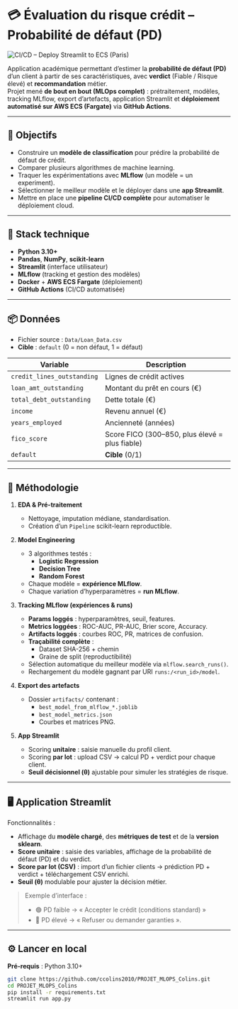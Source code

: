 # 💳 Évaluation du risque crédit – Probabilité de défaut (PD)

![CI/CD – Deploy Streamlit to ECS (Paris)](https://github.com/ccolins2010/PROJET_MLOPS_Colins/actions/workflows/aws.yaml/badge.svg)

Application académique permettant d’estimer la **probabilité de défaut (PD)** d’un client à partir de ses caractéristiques, avec **verdict** (Fiable / Risque élevé) et **recommandation** métier.  
Projet mené **de bout en bout (MLOps complet)** : prétraitement, modèles, tracking MLflow, export d’artefacts, application Streamlit et **déploiement automatisé sur AWS ECS (Fargate)** via **GitHub Actions**.

---

## 🎯 Objectifs

- Construire un **modèle de classification** pour prédire la probabilité de défaut de crédit.  
- Comparer plusieurs algorithmes de machine learning.  
- Traquer les expérimentations avec **MLflow** (un modèle = un experiment).  
- Sélectionner le meilleur modèle et le déployer dans une **app Streamlit**.  
- Mettre en place une **pipeline CI/CD complète** pour automatiser le déploiement cloud.

---

## 🧰 Stack technique

- **Python 3.10+**
- **Pandas**, **NumPy**, **scikit-learn**
- **Streamlit** (interface utilisateur)
- **MLflow** (tracking et gestion des modèles)
- **Docker** + **AWS ECS Fargate** (déploiement)
- **GitHub Actions** (CI/CD automatisée)

---

## 📦 Données

- Fichier source : `Data/Loan_Data.csv`  
- **Cible** : `default` (0 = non défaut, 1 = défaut)

| Variable                    | Description                                      |
|-----------------------------|--------------------------------------------------|
| `credit_lines_outstanding`  | Lignes de crédit actives                         |
| `loan_amt_outstanding`      | Montant du prêt en cours (€)                     |
| `total_debt_outstanding`    | Dette totale (€)                                 |
| `income`                    | Revenu annuel (€)                                |
| `years_employed`            | Ancienneté (années)                              |
| `fico_score`                | Score FICO (300–850, plus élevé = plus fiable)   |
| `default`                   | **Cible** (0/1)                                  |

---

## 🔬 Méthodologie

1. **EDA & Pré-traitement**  
   - Nettoyage, imputation médiane, standardisation.  
   - Création d’un `Pipeline` scikit-learn reproductible.

2. **Model Engineering**  
   - 3 algorithmes testés :  
     - **Logistic Regression**  
     - **Decision Tree**  
     - **Random Forest**  
   - Chaque modèle = **expérience MLflow**.  
   - Chaque variation d’hyperparamètres = **run MLflow**.

3. **Tracking MLflow (expériences & runs)**  
   - **Params loggés** : hyperparamètres, seuil, features.  
   - **Metrics loggées** : ROC-AUC, PR-AUC, Brier score, Accuracy.  
   - **Artifacts loggés** : courbes ROC, PR, matrices de confusion.  
   - **Traçabilité complète** :  
     - Dataset SHA-256 + chemin  
     - Graine de split (reproductibilité)  
   - Sélection automatique du meilleur modèle via `mlflow.search_runs()`.  
   - Rechargement du modèle gagnant par URI `runs:/<run_id>/model`.

4. **Export des artefacts**  
   - Dossier `artifacts/` contenant :  
     - `best_model_from_mlflow_*.joblib`  
     - `best_model_metrics.json`  
     - Courbes et matrices PNG.

5. **App Streamlit**  
   - Scoring **unitaire** : saisie manuelle du profil client.  
   - Scoring **par lot** : upload CSV → calcul PD + verdict pour chaque client.  
   - **Seuil décisionnel (θ)** ajustable pour simuler les stratégies de risque.

---

## 🖥️ Application Streamlit

Fonctionnalités :
- Affichage du **modèle chargé**, des **métriques de test** et de la **version sklearn**.
- **Score unitaire** : saisie des variables, affichage de la probabilité de défaut (PD) et du verdict.
- **Score par lot (CSV)** : import d’un fichier clients → prédiction PD + verdict + téléchargement CSV enrichi.
- **Seuil (θ)** modulable pour ajuster la décision métier.

> Exemple d’interface :  
> - 🟢 PD faible → « Accepter le crédit (conditions standard) »  
> - 🔴 PD élevé → « Refuser ou demander garanties ».

---

## ⚙️ Lancer en local

**Pré-requis** : Python 3.10+

```bash
git clone https://github.com/ccolins2010/PROJET_MLOPS_Colins.git
cd PROJET_MLOPS_Colins
pip install -r requirements.txt
streamlit run app.py
